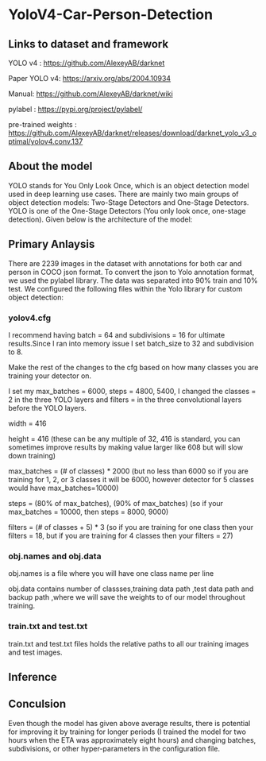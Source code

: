 # YoloV4-Car-Person-Detection

## Links to dataset and framework

YOLO v4 : https://github.com/AlexeyAB/darknet

Paper YOLO v4: https://arxiv.org/abs/2004.10934

Manual: https://github.com/AlexeyAB/darknet/wiki

pylabel : https://pypi.org/project/pylabel/

pre-trained weights : https://github.com/AlexeyAB/darknet/releases/download/darknet_yolo_v3_optimal/yolov4.conv.137

## About the model

YOLO stands for You Only Look Once, which is an object detection model used in deep learning use cases.
There are mainly two main groups of object detection models: Two-Stage Detectors and One-Stage Detectors. 
YOLO is one of the One-Stage Detectors (You only look once, one-stage detection).
Given below is the architecture of the model:

## Primary Anlaysis

There are 2239 images in the dataset with annotations for both car and person in COCO json format. To convert the json to Yolo annotation format, we used the pylabel library.
The data was separated into 90% train and 10% test.
We configured the following files within the Yolo library for custom object detection:

### yolov4.cfg
I recommend having batch = 64 and subdivisions = 16 for ultimate results.Since I ran into memory issue I set batch_size to 32 and subdivision to 8.

Make the rest of the changes to the cfg based on how many classes you are training your detector on.

I set my max_batches = 6000, steps = 4800, 5400, I changed the classes = 2 in the three YOLO layers and filters =  in the three convolutional layers before the YOLO layers.

width = 416

height = 416 (these can be any multiple of 32, 416 is standard, you can sometimes improve results by making value larger like 608 but will slow down training)

max_batches = (# of classes) * 2000 (but no less than 6000 so if you are training for 1, 2, or 3 classes it will be 6000, however detector for 5 classes would have max_batches=10000)

steps = (80% of max_batches), (90% of max_batches) (so if your max_batches = 10000, then steps = 8000, 9000)

filters = (# of classes + 5) * 3 (so if you are training for one class then your filters = 18, but if you are training for 4 classes then your filters = 27)

### obj.names and obj.data

obj.names is a file where you will have one class name per line

obj.data contains number of classses,training data path ,test data path and backup path ,where we will save the weights to of our model throughout training.

### train.txt and test.txt

train.txt and test.txt files holds the relative paths to all our training images and test images.

## Inference

## Conculsion

Even though the model has given above average results, there is potential for improving it by training for longer periods (I trained the model for two hours when the ETA was approximately eight hours) and changing batches, subdivisions, or other hyper-parameters in the configuration file.


